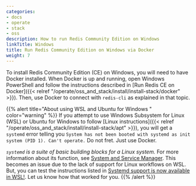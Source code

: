 ```yaml
---
categories:
- docs
- operate
- stack
- oss
description: How to run Redis Community Edition on Windows
linkTitle: Windows
title: Run Redis Community Edition on Windows via Docker
weight: 7
---
```


To install Redis Community Edition (CE) on Windows, you will need to have Docker installed. When Docker is up and running, open Windows PowerShell and follow the instructions described in [Run Redis CE on Docker]({{< relref "/operate/oss_and_stack/install/install-stack/docker" >}}). Then, use Docker to connect with `redis-cli` as explained in that topic.

{{% alert title="About using WSL and Ubuntu for Windows " color="warning" %}}
If you attempt to use Windows Subsystem for Linux (WSL) or Ubuntu for Windows to follow [Linux instructions]({{< relref "/operate/oss_and_stack/install/install-stack/apt" >}}), you will get a `systemd` error telling you `System has not been booted with systemd as init system (PID 1). Can't operate.` Do not fret. Just use Docker. 

_`systemd` is a suite of basic building blocks for a Linux system._ For more information about its function, see [System and Service Manager](https://systemd.io/). This becomes an issue due to the lack of support for Linux workflows on WSL. But, you can test the instructions listed in [Systemd support is now available in WSL!](https://devblogs.microsoft.com/commandline/systemd-support-is-now-available-in-wsl/). Let us know how that worked for you. 
{{% /alert %}}
